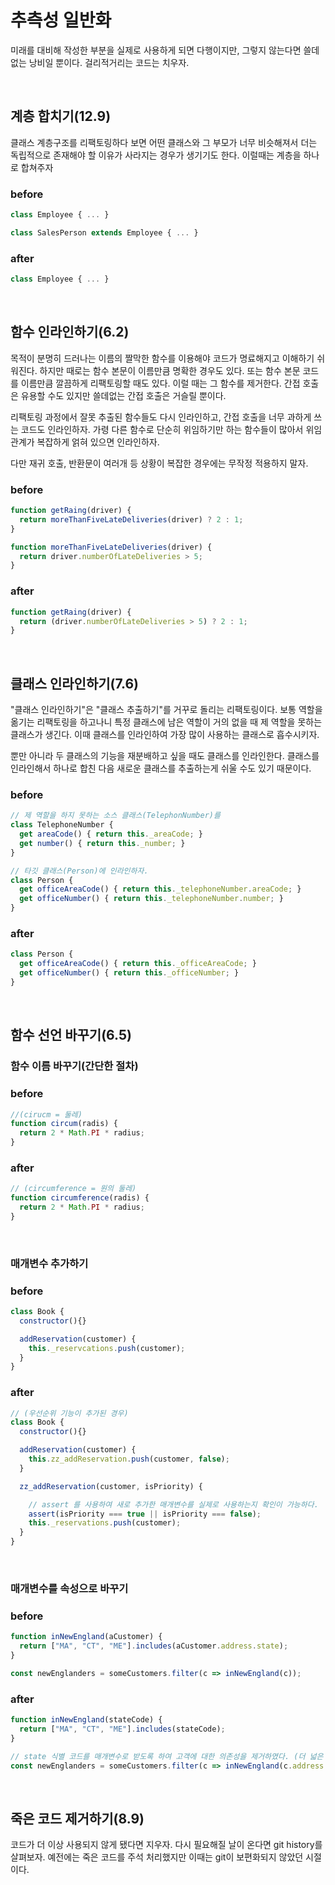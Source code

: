 # 추측성 일반화
미래를 대비해 작성한 부분을 실제로 사용하게 되면 다행이지만, 그렇지 않는다면 쓸데없는 낭비일 뿐이다. 걸리적거리는 코드는 치우자.

</br>

## 계층 합치기(12.9)

클래스 계층구조를 리팩토링하다 보면 어떤 클래스와 그 부모가 너무 비슷해져서 더는 독립적으로 존재해야 할 이유가 사라지는 경우가 생기기도 한다. 이럴때는 계층을 하나로 합쳐주자

### before
```js
class Employee { ... }

class SalesPerson extends Employee { ... }
```

### after
```js
class Employee { ... }
```

</br>

## 함수 인라인하기(6.2)
목적이 분명히 드러나는 이름의 짤막한 함수를 이용해야 코드가 명료해지고 이해하기 쉬워진다. 하지만 때로는 함수 본문이 이름만큼 명확한 경우도 있다. 또는 함수 본문 코드를 이름만큼 깔끔하게 리팩토링할 때도 있다. 이럴 때는 그 함수를 제거한다. 간접 호출은 유용할 수도 있지만 쓸데없는 간접 호출은 거슬릴 뿐이다.

리팩토링 과정에서 잘못 추출된 함수들도 다시 인라인하고, 간접 호출을 너무 과하게 쓰는 코드도 인라인하자. 가령 다른 함수로 단순히 위임하기만 하는 함수들이 많아서 위임관계가 복잡하게 얽혀 있으면 인라인하자. 

다만 재귀 호출, 반환문이 여러개 등 상황이 복잡한 경우에는 무작정 적용하지 말자. 
### before
```js
function getRaing(driver) {
  return moreThanFiveLateDeliveries(driver) ? 2 : 1;
}

function moreThanFiveLateDeliveries(driver) {
  return driver.numberOfLateDeliveries > 5;
}
```

### after
```js
function getRaing(driver) {
  return (driver.numberOfLateDeliveries > 5) ? 2 : 1;
}
```

</br>

## 클래스 인라인하기(7.6)
"클래스 인라인하기"은 "클래스 추출하기"를 거꾸로 돌리는 리팩토링이다. 보통 역할을 옮기는 리팩토링을 하고나니 특정 클래스에 남은 역할이 거의 없을 때 제 역할을 못하는 클래스가 생긴다. 이때 클래스를 인라인하여 가장 많이 사용하는 클래스로 흡수시키자.

뿐만 아니라 두 클래스의 기능을 재분배하고 싶을 때도 클래스를 인라인한다. 클래스를 인라인해서 하나로 합친 다음 새로운 클래스를 추출하는게 쉬울 수도 있기 때문이다.

### before
```js
// 제 역할을 하지 못하는 소스 클래스(TelephonNumber)를 
class TelephoneNumber {
  get areaCode() { return this._areaCode; }
  get number() { return this._number; }
}

// 타깃 클래스(Person)에 인라인하자.
class Person {
  get officeAreaCode() { return this._telephoneNumber.areaCode; }
  get officeNumber() { return this._telephoneNumber.number; }
}

```

### after
```js
class Person {
  get officeAreaCode() { return this._officeAreaCode; }
  get officeNumber() { return this._officeNumber; }
}
```

</br>

## 함수 선언 바꾸기(6.5)

### 함수 이름 바꾸기(간단한 절차)

### before

```javascript
//(cirucm = 둘레)
function circum(radis) {
  return 2 * Math.PI * radius;
}
```

### after

```javascript
// (circumference = 원의 둘레)
function circumference(radis) {
  return 2 * Math.PI * radius;
}
```

</br>

### 매개변수 추가하기

### before

```javascript
class Book {
  constructor(){}

  addReservation(customer) {
    this._reservcations.push(customer);
  }
}
```

### after

```javascript
// (우선순위 기능이 추가된 경우)
class Book {
  constructor(){}

  addReservation(customer) {
    this.zz_addReservation.push(customer, false);
  }

  zz_addReservation(customer, isPriority) {

    // assert 를 사용하여 새로 추가한 매개변수를 실제로 사용하는지 확인이 가능하다.
    assert(isPriority === true || isPriority === false);
    this._reservations.push(customer);
  }
}
```

</br>

### 매개변수를 속성으로 바꾸기

### before

```javascript
function inNewEngland(aCustomer) {
  return ["MA", "CT", "ME"].includes(aCustomer.address.state);
}

const newEnglanders = someCustomers.filter(c => inNewEngland(c));
```

### after

```javascript
function inNewEngland(stateCode) {
  return ["MA", "CT", "ME"].includes(stateCode);
}

// state 식별 코드를 매개변수로 받도록 하여 고객에 대한 의존성을 제거하였다. (더 넓은 문맥에서 활용할 수 있게 됨)
const newEnglanders = someCustomers.filter(c => inNewEngland(c.address.state));
```

</br>

## 죽은 코드 제거하기(8.9)
코드가 더 이상 사용되지 않게 됐다면 지우자. 다시 필요해질 날이 온다면 git history를 살펴보자. 예전에는 죽은 코드를 주석 처리했지만 이때는 git이 보편화되지 않았던 시절이다. 